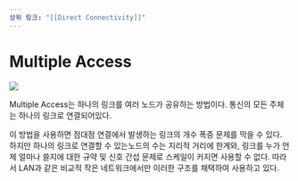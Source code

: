 ```yaml
---
상위 링크: "[[Direct Connectivity]]"
---
```

# Multiple Access

![](https://i.imgur.com/Fw92882.png)

Multiple Access는 하나의 링크를 여러 노드가 공유하는 방법이다. 통신의 모든 주체는 하나의 링크로 연결되어있다.

이 방법을 사용하면 점대점 연결에서 발생하는 링크의 개수 폭증 문제를 막을 수 있다. 하지만 하나의 링크로 연결할 수 있는노드의 수는 지리적 거리에 한계와, 링크를 누가 언제 얼마나 쓸지에 대한 규약 및 신호 간섭 문제로 스케일이 커지면 사용할 수 없다. 따라서 LAN과 같은 비교적 작은 네트워크에서만 이러한 구조를 채택하여 사용하고 있다.
